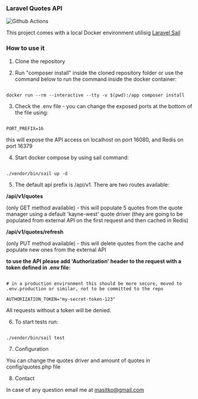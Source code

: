 ### Laravel Quotes API

![Github Actions](https://github.com/masitko/laravel-quotes/actions/workflows/laravel.yml/badge.svg)

This project comes with a local Docker environment utilisig [Laravel Sail](https://laravel.com/docs/11.x/sail#rebuilding-sail-images)

### How to use it

1. Clone the repository

2. Run "composer install" inside the cloned repository folder or use the command below to run the command inside the docker container:
```

docker run --rm --interactive --tty -v $(pwd):/app composer install

```
3. Check the .env file - you can change the exposed ports at the bottom of the file using:
```

PORT_PREFIX=16

```
this will expose the API access on localhost on port 16080, and Redis on port 16379

4. Start docker compose by using sail command:
```

./vendor/bin/sail up -d

```
5. The default api prefix is /api/v1. There are two routes available:

**/api/v1/quotes**

(only GET method available) - this will populate 5 quotes from the quote manager using a default 'kayne-west' quote driver (they are going to be populated from external API on the first request and then cached in Redis)

**/api/v1/quotes/refresh**

(only PUT method available) - this will delete quotes from the cache and populate new ones from the external API


**to use the API please add 'Authorization' header to the request with a token defined in .env file:**

```

# in a production environment this should be more secure, moved to .env.production or similar, not to be committed to the repo

AUTHORIZATION_TOKEN="my-secret-token-123"

```

All requests without a token will be denied.

6. To start tests run:

```

./vendor/bin/sail test

```

7. Configuration

  You can change the quotes driver and amount of quotes in config/quotes.php file


8. Contact

  In case of any question email me at [masitko@gmail.com](mailto:masitko@gmail.com)
